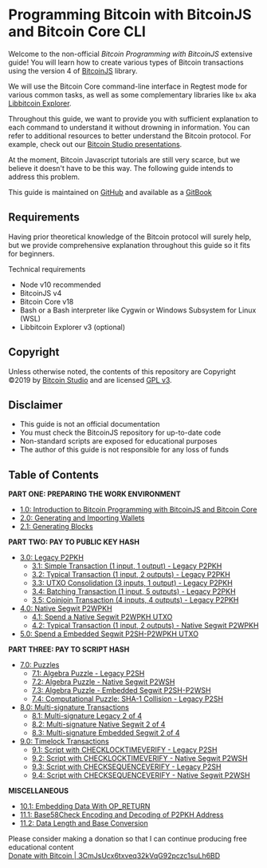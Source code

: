 # Programming Bitcoin with BitcoinJS and Bitcoin Core CLI

Welcome to the non-official _Bitcoin Programming with BitcoinJS_ extensive guide! You will learn how to create various types of Bitcoin transactions using the version 4 of [BitcoinJS](https://github.com/bitcoinjs/bitcoinjs-lib) library.

We will use the Bitcoin Core command-line interface in Regtest mode for various common tasks, as well as some complementary libraries like `bx` aka [Libbitcoin Explorer](https://github.com/libbitcoin/libbitcoin-explorer).

Throughout this guide, we want to provide you with sufficient explanation to each command to understand it without drowning in information. You can refer to additional resources to better understand the Bitcoin protocol. For example, check out our [Bitcoin Studio presentations](https://www.bitcoin-studio.com/resources).

At the moment, Bitcoin Javascript tutorials are still very scarce, but we believe it doesn't have to be this way. The following guide intends to address this problem.

This guide is maintained on [GitHub](https://github.com/bitcoin-studio/Bitcoin-Programming-with-BitcoinJS) and available as a [GitBook](https://bitcoinjs-guide.bitcoin-studio.com)   


## Requirements

Having prior theoretical knowledge of the Bitcoin protocol will surely help, but we provide comprehensive explanation throughout this guide so it fits for beginners.

Technical requirements

* Node v10 recommended
* BitcoinJS v4
* Bitcoin Core v18
* Bash or a Bash interpreter like Cygwin or Windows Subsystem for Linux \(WSL\)
* Libbitcoin Explorer v3 \(optional\)

## Copyright

Unless otherwise noted, the contents of this repository are Copyright ©2019 by [Bitcoin Studio](https://www.bitcoin-studio.com) and are licensed [GPL v3](https://github.com/bitcoin-studio/Bitcoin-Programming-with-BitcoinJS/tree/6c8ace0ed31d9a8cd758f195dd2d583e5b208cde/LICENSE/README.md).

## Disclaimer

* This guide is not an official documentation
* You must check the BitcoinJS repository for up-to-date code
* Non-standard scripts are exposed for educational purposes
* The author of this guide is not responsible for any loss of funds 

## Table of Contents

**PART ONE: PREPARING THE WORK ENVIRONMENT**

* [1.0: Introduction to Bitcoin Programming with BitcoinJS and Bitcoin Core](part-one-preparing-the-work-environment/01_0_introduction_bitcoin_programming.md)
* [2.0: Generating and Importing Wallets](part-one-preparing-the-work-environment/02_0_generating_and_importing_wallets.md)
* [2.1: Generating Blocks](part-one-preparing-the-work-environment/02_1_generating_blocks.md)

**PART TWO: PAY TO PUBLIC KEY HASH**

* [3.0: Legacy P2PKH](part-two-pay-to-public-key-hash/03_0_p2pkh/README.md)
  * [3.1: Simple Transaction \(1 input, 1 output\) - Legacy P2PKH](part-two-pay-to-public-key-hash/03_0_p2pkh/03_1_p2pkh_simple_tx_1_1.md)
  * [3.2: Typical Transaction \(1 input, 2 outputs\) - Legacy P2PKH](part-two-pay-to-public-key-hash/03_0_p2pkh/03_2_p2pkh_typical_tx_1_2.md)
  * [3.3: UTXO Consolidation \(3 inputs, 1 output\) - Legacy P2PKH](part-two-pay-to-public-key-hash/03_0_p2pkh/03_3_p2pkh_utxo_consolidation_3_1.md)   
  * [3.4: Batching Transaction \(1 input, 5 outputs\) - Legacy P2PKH](part-two-pay-to-public-key-hash/03_0_p2pkh/03_4_p2pkh_batching_tx_1_5.md)   
  * [3.5: Coinjoin Transaction \(4 inputs, 4 outputs\) - Legacy P2PKH](part-two-pay-to-public-key-hash/03_0_p2pkh/03_5_p2pkh_coinjoin_tx_4_4.md)
* [4.0: Native Segwit P2WPKH](part-two-pay-to-public-key-hash/04_0_p2wpkh/)
  * [4.1: Spend a Native Segwit P2WPKH UTXO](part-two-pay-to-public-key-hash/04_0_p2wpkh/04_1_p2wpkh_spend_1_1.md)
  * [4.2: Typical Transaction \(1 input, 2 outputs\) - Native Segwit P2WPKH](part-two-pay-to-public-key-hash/04_0_p2wpkh/04_2_p2wpkh_typical_tx_1_2.md)
* [5.0: Spend a Embedded Segwit P2SH-P2WPKH UTXO](part-two-pay-to-public-key-hash/05_0_p2sh_p2wpkh_spend_1_1.md)

**PART THREE: PAY TO SCRIPT HASH**

* [7.0: Puzzles](part-three-pay-to-script-hash/07_0_bitcoin_script_puzzles/)
  * [7.1: Algebra Puzzle - Legacy P2SH](part-three-pay-to-script-hash/07_0_bitcoin_script_puzzles/07_1_p2sh_algebra_puzzle.md)
  * [7.2: Algebra Puzzle - Native Segwit P2WSH](part-three-pay-to-script-hash/07_0_bitcoin_script_puzzles/07_2_p2wsh_algebra_puzzle.md)
  * [7.3: Algebra Puzzle - Embedded Segwit P2SH-P2WSH](part-three-pay-to-script-hash/07_0_bitcoin_script_puzzles/07_3_p2sh_p2wsh_algebra_puzzle.md)
  * [7.4: Computational Puzzle: SHA-1 Collision - Legacy P2SH](part-three-pay-to-script-hash/07_0_bitcoin_script_puzzles/07_4_p2sh_computational_puzzle_sha-1_collision.md)
* [8.0: Multi-signature Transactions](part-three-pay-to-script-hash/08_0_multisig_transactions/)
  * [8.1: Multi-signature Legacy 2 of 4](part-three-pay-to-script-hash/08_0_multisig_transactions/08_1_multisig_p2sh_2_4.md)
  * [8.2: Multi-signature Native Segwit 2 of 4](part-three-pay-to-script-hash/08_0_multisig_transactions/08_2_multisig_p2wsh_p2ms_2_4.md)
  * [8.3: Multi-signature Embedded Segwit 2 of 4](part-three-pay-to-script-hash/08_0_multisig_transactions/08_3_multisig_p2sh_p2wsh_p2ms_2_4.md)
* [9.0: Timelock Transactions](part-three-pay-to-script-hash/09_0_timelock_transactions/)
  * [9.1: Script with CHECKLOCKTIMEVERIFY - Legacy P2SH](part-three-pay-to-script-hash/09_0_timelock_transactions/09_1_p2sh_cltv.md)
  * [9.2: Script with CHECKLOCKTIMEVERIFY - Native Segwit P2WSH](part-three-pay-to-script-hash/09_0_timelock_transactions/09_2_p2wsh_cltv.md)
  * [9.3: Script with CHECKSEQUENCEVERIFY - Legacy P2SH](part-three-pay-to-script-hash/09_0_timelock_transactions/09_3_p2sh_csv.md)
  * [9.4: Script with CHECKSEQUENCEVERIFY - Native Segwit P2WSH](part-three-pay-to-script-hash/09_0_timelock_transactions/09_4_p2wsh_csv.md)

**MISCELLANEOUS**

* [10.1: Embedding Data With OP\_RETURN](miscellaneous/10_1_embedding_data_op_return.md)
* [11.1: Base58Check Encoding and Decoding of P2PKH Address](miscellaneous/11_1_base58check_address_encoding.md)
* [11.2: Data Length and Base Conversion](miscellaneous/11_2_data_length_base_conversion.md)

Please consider making a donation so that I can continue producing free educational content   
 [Donate with Bitcoin \| 3CmJsUcx6txveq32kVqG92pczc1suLh6BD](https://github.com/bitcoin-studio/Bitcoin-Programming-with-BitcoinJS/tree/6c8ace0ed31d9a8cd758f195dd2d583e5b208cde/bitcoin_donation.png)

